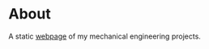 About
=====

A static [webpage](http://jordanonuma.github.io/About/) of my mechanical engineering projects.
